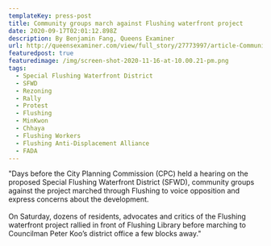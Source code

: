 ```yaml
---
templateKey: press-post
title: Community groups march against Flushing waterfront project
date: 2020-09-17T02:01:12.898Z
description: By Benjamin Fang, Queens Examiner
url: http://queensexaminer.com/view/full_story/27773997/article-Community-groups-march-against-Flushing-waterfront-project?instance=home_news_right
featuredpost: true
featuredimage: /img/screen-shot-2020-11-16-at-10.00.21-pm.png
tags:
  - Special Flushing Waterfront District
  - SFWD
  - Rezoning
  - Rally
  - Protest
  - Flushing
  - MinKwon
  - Chhaya
  - Flushing Workers
  - Flushing Anti-Displacement Alliance
  - FADA
---
```

"Days before the City Planning Commission (CPC) held a hearing on the proposed Special Flushing Waterfront District (SFWD), community groups against the project marched through Flushing to voice opposition and express concerns about the development.\
\
On Saturday, dozens of residents, advocates and critics of the Flushing waterfront project rallied in front of Flushing Library before marching to Councilman Peter Koo’s district office a few blocks away."